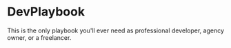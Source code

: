 # DevPlaybook

This is the only playbook you'll ever need as professional developer, agency owner, or a freelancer.

